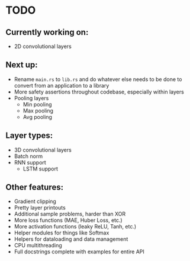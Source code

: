 # TODO

## Currently working on:

-   2D convolutional layers

## Next up:

-   Rename `main.rs` to `lib.rs` and do whatever else needs to be done to convert from
    an application to a library
-   More safety assertions throughout codebase, especially within layers
-   Pooling layers
    -   Min pooling
    -   Max pooling
    -   Avg pooling

## Layer types:

-   3D convolutional layers
-   Batch norm
-   RNN support
    -   LSTM support

## Other features:

-   Gradient clipping
-   Pretty layer printouts
-   Additional sample problems, harder than XOR
-   More loss functions (MAE, Huber Loss, etc.)
-   More activation functions (leaky ReLU, Tanh, etc.)
-   Helper modules for things like Softmax
-   Helpers for dataloading and data management
-   CPU multithreading
-   Full docstrings complete with examples for entire API
